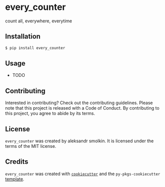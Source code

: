 # every_counter

count all, everywhere, everytime

## Installation

```bash
$ pip install every_counter
```

## Usage

- TODO

## Contributing

Interested in contributing? Check out the contributing guidelines. Please note that this project is released with a Code of Conduct. By contributing to this project, you agree to abide by its terms.

## License

`every_counter` was created by aleksandr smolkin. It is licensed under the terms of the MIT license.

## Credits

`every_counter` was created with [`cookiecutter`](https://cookiecutter.readthedocs.io/en/latest/) and the `py-pkgs-cookiecutter` [template](https://github.com/py-pkgs/py-pkgs-cookiecutter).
